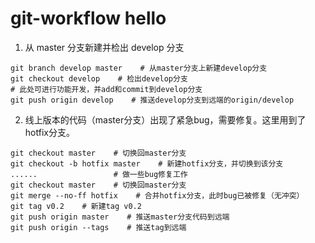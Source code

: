 # git-workflow hello

1. 从 master 分支新建并检出 develop 分支
```
git branch develop master    # 从master分支上新建develop分支
git checkout develop    # 检出develop分支
# 此处可进行功能开发，并add和commit到develop分支
git push origin develop    # 推送develop分支到远端的origin/develop
```
2. 线上版本的代码（master分支）出现了紧急bug，需要修复。这里用到了hotfix分支。
```
git checkout master    # 切换回master分支
git checkout -b hotfix master    # 新建hotfix分支，并切换到该分支
......                 # 做一些bug修复工作
git checkout master    # 切换回master分支
git merge --no-ff hotfix    # 合并hotfix分支，此时bug已被修复（无冲突）
git tag v0.2    # 新建tag v0.2
git push origin master    # 推送master分支代码到远端
git push origin --tags    # 推送tag到远端
```
